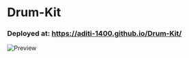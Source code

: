 # Drum-Kit

### Deployed at: https://aditi-1400.github.io/Drum-Kit/


![Preview](https://i.ibb.co/qJRm8c6/Screenshot-from-2021-01-13-11-33-49.png)
